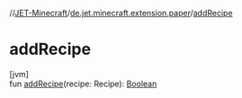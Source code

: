 //[JET-Minecraft](../../index.md)/[de.jet.minecraft.extension.paper](index.md)/[addRecipe](add-recipe.md)

# addRecipe

[jvm]\
fun [addRecipe](add-recipe.md)(recipe: Recipe): [Boolean](https://kotlinlang.org/api/latest/jvm/stdlib/kotlin/-boolean/index.html)
